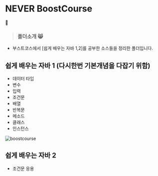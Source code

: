 # NEVER BoostCourse
:adult: 
> ### 폴더소개 :smile_cat: 
- 부스트코스에서 [쉽게 배우는 자바 1,2]를 공부한 소스들을 정리한 폴더입니다.

## 쉽게 배우는 자바 1 (다시한번 기본개념을 다잡기 위함)
- 데이터 타입
- 변수
- 입력
- 조건문
- 배열
- 반복문
- 메소드
- 클래스
- 인스턴스

![boostcourse](https://user-images.githubusercontent.com/63985698/147355178-1b110524-6344-4563-bc20-7f993269d87e.png)

## 쉽게 배우는 자바 2
- 조건문 응용
